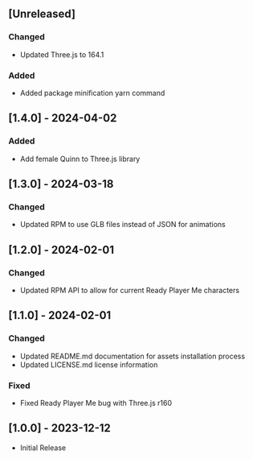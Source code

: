 ## [Unreleased]

### Changed

- Updated Three.js to 164.1

### Added

- Added package minification yarn command

## [1.4.0] - 2024-04-02

### Added

- Add female Quinn to Three.js library

## [1.3.0] - 2024-03-18

### Changed

- Updated RPM to use GLB files instead of JSON for animations

## [1.2.0] - 2024-02-01

### Changed

- Updated RPM API to allow for current Ready Player Me characters

## [1.1.0] - 2024-02-01

### Changed

- Updated README.md documentation for assets installation process
- Updated LICENSE.md license information

### Fixed

- Fixed Ready Player Me bug with Three.js r160

## [1.0.0] - 2023-12-12

- Initial Release

